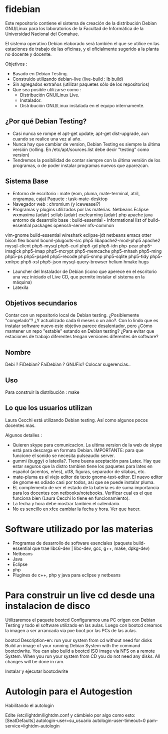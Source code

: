 fidebian
========

Este repositorio contiene el sistema de creación de la distribución Debian
GNU/Linux para los laboratorios de la Facultad de Informática de la Universidad
Nacional del Comahue.

El sistema operativo Debian elaborado será también el que se utilice
en las estaciones de trabajo de las oficinas, y el oficialmente sugerido
a la planta no docente y docente.

Objetivos :

 - Basado en Debian Testing. 
 - Construido utilizando debian-live (live-build : lb build)
 - Sin agregados extraños (utilizar paquetes sólo de los repositorios)
 - Que sea posible utilizarse como :
    * Distribución GNU/Linux Live.
    * Instalador.
    * Distribución GNU/Linux instalada en el equipo internamente.


¿Por qué Debian Testing?
------------------------

* Casi nunca se rompe el apt-get update; apt-get dist-upgrade, 
  aun cuando se realice una vez al año.
* Nunca hay que cambiar de version, Debian Testing es siempre la última
  versión (rolling. En /etc/apt/sources.list debe decir "testing" como version)
* Tendremos la posibilidad de contar siempre con la última versión de 
  los programas, o de poder instalar programas nuevos que aparezcan.


Sistema Base
------------

- Entorno de escritorio : mate (eom, pluma, mate-terminal, atril, engrampa, caja)
	Paquete : task-mate-desktop
- Navegador web : chromium (y iceweasel?)
- Programas y plugins utilizados por las materias.
   Netbeans
   Eclipse
   wxmaxima (adair)
   scilab (adair)
   exelearning (adair)
   php
   apache
   java
   entorno de desarrollo base : build-essential - Informational list of build-essential packages
   openssh-server
   nfs-common


 vim-gnome build-essential wireshark eclipse-jdt 
           netbeans emacs otter bison flex bouml bouml-plugouts-src 
           php5 libapache2-mod-php5 apache2 mysql-client php5-mysql 
           php5-curl php5-gd php5-idn php-pear php5-imagick php5-imap
           php5-mcrypt php5-memcache php5-mhash php5-ming php5-ps php5-pspell
           php5-recode php5-snmp php5-sqlite php5-tidy php5-xmlrpc php5-xsl php5-json
           mysql-query-browser helium hmake hugs

- Launcher del Instalador de Debian (icono que aperece en el escritorio una vez
  iniciado el Live CD, que permite instalar el sistema en la máquina)
- Latexila


Objetivos secundarios
---------------------

Contar con un repositorio local de Debian testing. ¿Posiblemente "congelado"?
¿Y actualizado cada 6 meses o un año?. Con lo lindo que es instalar software
nuevo este objetivo parece desalentador, pero ¿Cómo mantener un repo
"estable" estando en Debian testing? ¿Para evitar que estaciones de trabajo
diferentes tengan versiones diferentes de software?


Nombre
------

Debi ?
FiDebian?
FaiDebian ?
GNUFix?
Colocar sugerencias..


Uso
---

Para construir la distribución : make



Lo que los usuarios utilizan
----------------------------

Laura Cecchi está utilizando Debian testing. Así como algunos pocos docentes
mas.

Algunos detalles :

- Quieren skype para comunicacion. La ultima version de la web de skype
está para descarga en formato Debian. IMPORTANTE: para que funcione el sonido
se necesita pulseaudio server.
- gummi (buggy) o latexila?. Tiene buena aceptación para Latex. Hay que estar seguros que la distro tambien tiene los paquetes para latex en español (acentos, eñes), utf8, figuras, separador de silabas, etc.
- mate-pluma es el viejo editor de texto gnome-text-editor. El nuevo
  editor de gnome es odiado casi por todos, asi que se puede instalar pluma.
- EL complemento de ver el estado de la bateria es de suma importancia
  para los docentes con netbooks/notebooks. Verificar cual es el que funciona
  bien (Laura Cecchi lo tiene en funcionamiento).
- La fecha y hora debe mostrar tambien el calendario.
- No es sencillo en xfce cambiar la fecha y hora. Ver que hacer.


Software utilizado por las materias
===================================

- Programas de desarrollo de software esenciales (paquete build-essential que trae libc6-dev | libc-dev, gcc, g++, make, dpkg-dev)
- Netbeans
- Java
- Eclipse
- php
- Plugines de c++, php y java para eclipse y netbeans


Para construir un live cd desde una instalacion de disco
========================================================

Utilizaremos el paquete bootcd
Configuramos una PC origen con Debian Testing y todo el software utilizado
en las aulas. Luego con bootcd creamos la imagen a ser arrancada
via pxe boot por las PCs de las aulas.

bootcd
Description-en: run your system from cd without need for disks
 Build an image of your running Debian System with the command bootcdwrite.
 You can also build a bootcd ISO image via NFS on a remote System.
 When you run your system from CD you do not need any disks. All
 changes will be done in ram.

Instalar y ejecutar bootcdwrite

Autologin para el Autogestion
=============================

Habilitando el autologin

Edite /etc/lightdm/lightdm.conf y cámbielo por algo como esto:
[SeatDefaults] 
autologin-user=su_usuario 
autologin-user-timeout=0 
pam-service=lightdm-autologin 
